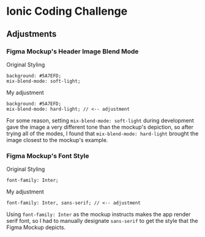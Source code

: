 # Ionic Coding Challenge

## Adjustments

### Figma Mockup's Header Image Blend Mode
Original Styling
```
background: #5A7EFD;
mix-blend-mode: soft-light;
```
My adjustment
```
background: #5A7EFD;
mix-blend-mode: hard-light; // <-- adjustment
```
For some reason, setting `mix-blend-mode: soft-light` during development gave the image a very different tone than
the mockup's depiction, so after trying all of the modes, I found that `mix-blend-mode: hard-light` brought the image 
closest to the mockup's example.

### Figma Mockup's Font Style
Original Styling
```
font-family: Inter;
```
My adjustment
```
font-family: Inter, sans-serif; // <-- adjustment
```
Using `font-family: Inter` as the mockup instructs makes the app render serif font, so I had to manually designate `sans-serif`
to get the style that the Figma Mockup depicts.
